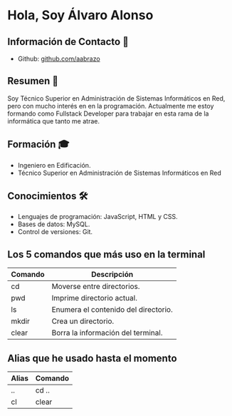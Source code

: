 #  Hola, Soy Álvaro Alonso 

## Información de Contacto 📧
* Github: [github.com/aabrazo](github.com/aabrazo)

## Resumen 📄
Soy Técnico Superior en Administración de Sistemas Informáticos en Red, pero con mucho interés en en la programación. Actualmente me estoy formando como Fullstack Developer para trabajar en esta rama de la informática que tanto me atrae.

## Formación 🎓
* Ingeniero en Edificación.
* Técnico Superior en Administración de Sistemas Informáticos en Red

## Conocimientos 🛠
*  Lenguajes de programación: JavaScript, HTML y CSS.
*  Bases de datos: MySQL.
*  Control de versiones: Git.

## Los 5 comandos que más uso en la terminal

| Comando | Descripción                          |
|---------|--------------------------------------|
| cd      | Moverse entre directorios.           |
| pwd     | Imprime directorio actual.           |
| ls      | Enumera el contenido del directorio. |
| mkdir   | Crea un directorio.                  |
| clear   | Borra la información del terminal.   |

## Alias que he usado hasta el momento

| Alias  | Comando |
| ------ | --------|
| ..     | cd ..   |
| cl     | clear   |
